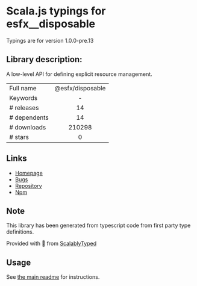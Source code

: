 
# Scala.js typings for esfx__disposable

Typings are for version 1.0.0-pre.13

## Library description:
A low-level API for defining explicit resource management.

|                    |                 |
| ------------------ | :-------------: |
| Full name          | @esfx/disposable |
| Keywords           | - |
| # releases         | 14 |
| # dependents       | 14 |
| # downloads        | 210298 |
| # stars            | 0 |

## Links
- [Homepage](https://github.com/esfx/esfx#readme)
- [Bugs](https://github.com/esfx/esfx/issues)
- [Repository](https://github.com/esfx/esfx)
- [Npm](https://www.npmjs.com/package/%40esfx%2Fdisposable)
    


## Note
This library has been generated from typescript code from first party type definitions.

Provided with :purple_heart: from [ScalablyTyped](https://github.com/oyvindberg/ScalablyTyped)

## Usage
See [the main readme](../../readme.md) for instructions.


